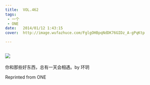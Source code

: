 ```yaml
---
title:	VOL.462
tags:
 - 一个
 - ONE
date:	2014/01/12 1:43:15
cover:	http://image.wufazhuce.com/FglgOHBpqNdDK76GIDz_A-gPqKtp

---
```

![](http://image.wufazhuce.com/FglgOHBpqNdDK76GIDz_A-gPqKtp)
---

你和那些好东西，总有一天会相遇。by 环玥
 
Reprinted from ONE
